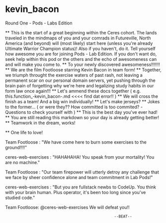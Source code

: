 # kevin_bacon
Round One - Pods - Labs Edition 



** This is the start of a great beginning within the Ceres cohort. The lands traveled in the mindmaps of you and your comrads in Futureville, North America (and beyond) will (most likely) start here (unless you're already Ultimate Warrior Champion status)! Also if you haven't, do it. Tell yourself how awesome you are for joining Pods - Lab Edition. If you don't want do, seek help within this pod or the others and the echo of awesomeness can and will make you come to. 
** To your newly discovered awesomeness!!!!!!!
** We are the film Footloose starring Kevin Bacon in team form!
** Together, we triumph throught the exercise waters of past rash, not leaving a permanent scar on our personal domain servers, yet pushing through the brain pain of forgetting why we're here and legalizing study habits in our form law once again!!!
** Let's ammend these docs together ( e.g.  this.function_-kevin_bacon-.md     <<<< find dat error!!  )
** We will cross the finish as a team! And a big win individually!
** Let's make jerseys?
** Jokes to the former... ( or were they?? How committed is too commited?  -Questions to check yourself with ) 
** This is the best day you've ever had!
** You are still reading this markdown so your day is already getting better!
** Teamwork in the dream, works!


** One life to love!




Team Footloose :  "We have come here to burn some exercises to the ground!!!!"

ceres-web-exercises :  "HAHAHAHA! You speak from your mortality! You are no machine."

Team Footloose : "Our team firepower will utterly detroy any challenge that we face by sheer confidence alone and team commitment in Lab Pods!"

ceres-web-exercises : "But you are fullstack newbs to CodeUp. You think with your brain human. Plus operator, it's been too long since you've studied code."


Team Footloose: 
@ceres-web-exercises We will defeat you!!


                                                     --BEAT--

